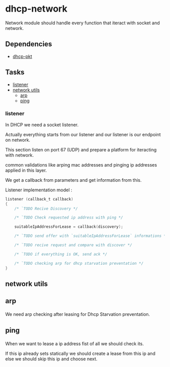 # dhcp-network

Network module should handle every function that iteract with socket and network.

## Dependencies

- [dhcp-pkt](https://github.com/alirezaarzehgar/dhcp-pkt.git)

## Tasks

- <a href="#listener">listener</a>
- <a href="#network_utils">network utils</a>
  - <a href="#arp">arp</a>
  - <a href="#ping">ping</a>

### <p name="listener"> listener </p>

In DHCP we need a socket listener.

Actually everything starts from our listener and our listener is our endpoint on network.

This section listen on port 67 (UDP) and prepare a platform for iteracting with network.

common validations like arping mac addresses and pinging ip addresses applied in this layer.

We get a callback from parameters and get information from this.

Listener implementation model :

```c
listener (callback_t callback)
{
    /* `TODO Recive Discovery */

    /* `TODO Check requested ip address with ping */

    suitableIpAddressForLease = callback(discovery);

    /* `TODO send offer with `suitableIpAddressForLease` informations */

    /* `TODO recive request and compare with discover */

    /* `TODO if everything is OK, send ack */

    /* `TODO checking arp for dhcp starvation preventation */
}
```

## <p name="network_utils"> network utils </p>

## <p name="arp"> arp </p>

We need arp checking after leasing for Dhcp Starvation preventation.

## <p name="ping"> ping </p>

When we want to lease a ip address fist of all we should check its.

If this ip already sets statically we should create a lease from this ip and else we should skip this ip and choose next.